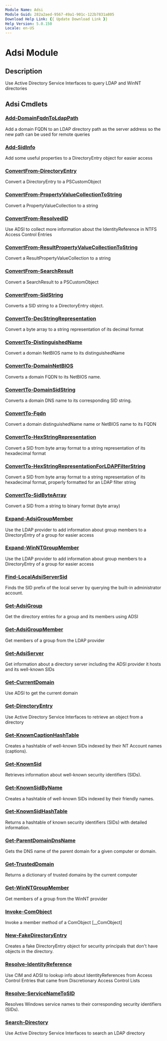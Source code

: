 ```yaml
---
Module Name: Adsi
Module Guid: 282a2aed-9567-49a1-901c-122b7831a805
Download Help Link: {{ Update Download Link }}
Help Version: 5.0.150
Locale: en-US
---
```


# Adsi Module
## Description
Use Active Directory Service Interfaces to query LDAP and WinNT directories

## Adsi Cmdlets
### [Add-DomainFqdnToLdapPath](docs\en-US/Add-DomainFqdnToLdapPath.md)
Add a domain FQDN to an LDAP directory path as the server address so the new path can be used for remote queries

### [Add-SidInfo](docs\en-US/Add-SidInfo.md)
Add some useful properties to a DirectoryEntry object for easier access

### [ConvertFrom-DirectoryEntry](docs\en-US/ConvertFrom-DirectoryEntry.md)
Convert a DirectoryEntry to a PSCustomObject

### [ConvertFrom-PropertyValueCollectionToString](docs\en-US/ConvertFrom-PropertyValueCollectionToString.md)
Convert a PropertyValueCollection to a string

### [ConvertFrom-ResolvedID](docs\en-US/ConvertFrom-ResolvedID.md)
Use ADSI to collect more information about the IdentityReference in NTFS Access Control Entries

### [ConvertFrom-ResultPropertyValueCollectionToString](docs\en-US/ConvertFrom-ResultPropertyValueCollectionToString.md)
Convert a ResultPropertyValueCollection to a string

### [ConvertFrom-SearchResult](docs\en-US/ConvertFrom-SearchResult.md)
Convert a SearchResult to a PSCustomObject

### [ConvertFrom-SidString](docs\en-US/ConvertFrom-SidString.md)
Converts a SID string to a DirectoryEntry object.

### [ConvertTo-DecStringRepresentation](docs\en-US/ConvertTo-DecStringRepresentation.md)
Convert a byte array to a string representation of its decimal format

### [ConvertTo-DistinguishedName](docs\en-US/ConvertTo-DistinguishedName.md)
Convert a domain NetBIOS name to its distinguishedName

### [ConvertTo-DomainNetBIOS](docs\en-US/ConvertTo-DomainNetBIOS.md)
Converts a domain FQDN to its NetBIOS name.

### [ConvertTo-DomainSidString](docs\en-US/ConvertTo-DomainSidString.md)
Converts a domain DNS name to its corresponding SID string.

### [ConvertTo-Fqdn](docs\en-US/ConvertTo-Fqdn.md)
Convert a domain distinguishedName name or NetBIOS name to its FQDN

### [ConvertTo-HexStringRepresentation](docs\en-US/ConvertTo-HexStringRepresentation.md)
Convert a SID from byte array format to a string representation of its hexadecimal format

### [ConvertTo-HexStringRepresentationForLDAPFilterString](docs\en-US/ConvertTo-HexStringRepresentationForLDAPFilterString.md)
Convert a SID from byte array format to a string representation of its hexadecimal format, properly formatted for an LDAP filter string

### [ConvertTo-SidByteArray](docs\en-US/ConvertTo-SidByteArray.md)
Convert a SID from a string to binary format (byte array)

### [Expand-AdsiGroupMember](docs\en-US/Expand-AdsiGroupMember.md)
Use the LDAP provider to add information about group members to a DirectoryEntry of a group for easier access

### [Expand-WinNTGroupMember](docs\en-US/Expand-WinNTGroupMember.md)
Use the LDAP provider to add information about group members to a DirectoryEntry of a group for easier access

### [Find-LocalAdsiServerSid](docs\en-US/Find-LocalAdsiServerSid.md)
Finds the SID prefix of the local server by querying the built-in administrator account.

### [Get-AdsiGroup](docs\en-US/Get-AdsiGroup.md)
Get the directory entries for a group and its members using ADSI

### [Get-AdsiGroupMember](docs\en-US/Get-AdsiGroupMember.md)
Get members of a group from the LDAP provider

### [Get-AdsiServer](docs\en-US/Get-AdsiServer.md)
Get information about a directory server including the ADSI provider it hosts and its well-known SIDs

### [Get-CurrentDomain](docs\en-US/Get-CurrentDomain.md)
Use ADSI to get the current domain

### [Get-DirectoryEntry](docs\en-US/Get-DirectoryEntry.md)
Use Active Directory Service Interfaces to retrieve an object from a directory

### [Get-KnownCaptionHashTable](docs\en-US/Get-KnownCaptionHashTable.md)
Creates a hashtable of well-known SIDs indexed by their NT Account names (captions).

### [Get-KnownSid](docs\en-US/Get-KnownSid.md)
Retrieves information about well-known security identifiers (SIDs).

### [Get-KnownSidByName](docs\en-US/Get-KnownSidByName.md)
Creates a hashtable of well-known SIDs indexed by their friendly names.

### [Get-KnownSidHashTable](docs\en-US/Get-KnownSidHashTable.md)
Returns a hashtable of known security identifiers (SIDs) with detailed information.

### [Get-ParentDomainDnsName](docs\en-US/Get-ParentDomainDnsName.md)
Gets the DNS name of the parent domain for a given computer or domain.

### [Get-TrustedDomain](docs\en-US/Get-TrustedDomain.md)
Returns a dictionary of trusted domains by the current computer

### [Get-WinNTGroupMember](docs\en-US/Get-WinNTGroupMember.md)
Get members of a group from the WinNT provider

### [Invoke-ComObject](docs\en-US/Invoke-ComObject.md)
Invoke a member method of a ComObject [__ComObject]

### [New-FakeDirectoryEntry](docs\en-US/New-FakeDirectoryEntry.md)
Creates a fake DirectoryEntry object for security principals that don't have objects in the directory.

### [Resolve-IdentityReference](docs\en-US/Resolve-IdentityReference.md)
Use CIM and ADSI to lookup info about IdentityReferences from Access Control Entries that came from Discretionary Access Control Lists

### [Resolve-ServiceNameToSID](docs\en-US/Resolve-ServiceNameToSID.md)
Resolves Windows service names to their corresponding security identifiers (SIDs).

### [Search-Directory](docs\en-US/Search-Directory.md)
Use Active Directory Service Interfaces to search an LDAP directory


